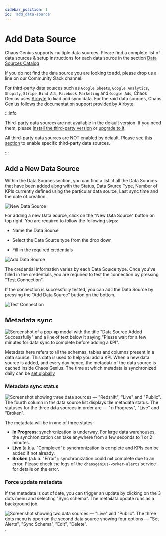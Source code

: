 ```yaml
---
sidebar_position: 1
id: 'add_data-source'
---
```


# Add Data Source

Chaos Genius supports multiple data sources. Please find a complete list of data sources & setup instructions for each data source in the section [Data Sources Catalog](/Data_Sources_Catalog/postgres.md)

If you do not find the data source you are looking to add, please drop us a line on our Community Slack channel. 

For third-party data sources such as `Google Sheets`, `Google Analytics`, `Shopify`, `Stripe`, `Bind Ads`, `Facebook Marketing` and `Google Ads`, Chaos Genius uses [Airbyte](https://docs.airbyte.io/) to load and sync data. For the said data sources, Chaos Genius follows the documentation support provided by Airbyte.

:::info

Third-party data sources are not available in the default version. If you need them, please [install the third-party version](/Quick_Start/install.md#third-party-installation) or [upgrade to it](/Operator_Guides/upgrading_cg.md#from-the-default-installation-to-third-party-installation).

All third-party data sources are NOT enabled by default. Please see [this section](/Operator_Guides/Configuration/config-params.md#enabling-third-party-data-sources) to enable specific third-party data sources.

:::

## Add a New Data Source
Within the Data Sources section, you can find a list of all the Data Sources that have been added along with the Status, Data Source Type, Number of KPIs currently defined using the particular data source, Last sync time and the date of creation.

![New Data Source](/img/connecting-to-data-sources/data_source_listing.png)

For adding a new Data Source, click on the "New Data Source" button on top right. You are required to follow the following steps:

-   Name the Data Source

-   Select the Data Source type from the drop down

-   Fill in the required credentials

![Add Data Source](/img/connecting-to-data-sources/add_data_source.png)

The credential information varies by each Data Source type. Once you've filled in the credentials, you are required to test the connection by pressing "Test Connection".


If the connection is successfully tested, you can add the Data Source by pressing the "Add Data Source" button on the bottom.

![Test Connection](/img/connecting-to-data-sources/test_connection.png)

## Metadata sync

![Screenshot of a pop-up modal with the title "Data Source Added Successfully" and a line of text below it saying "Please wait for a few minutes for data sync to complete before adding a KPI".](/img/connecting-to-data-sources/metadata-sync-popup.png)

Metadata here refers to all the schemas, tables and columns present in a data source. This data is used to help you add a KPI. When a new data source is added, and every day hence, the metadata of the data source is cached inside Chaos Genius. The time at which metadata is synchronized daily can be [set globally](/Operator_Guides/Configuration/config-params.md#general-parameters).

### Metadata sync status

![Screenshot showing three data sources — "Redshift", "Live" and "Public". The fourth column in the data source list displays the metadata status. The statuses for the three data sources in order are — "In Progress", "Live" and "Broken".](/img/connecting-to-data-sources/metadata-statuses.png)

The metadata will be in one of three states:
- **In Progress**: synchronization is underway. For large data warehouses, the synchronization can take anywhere from a few seconds to 1 or 2 minutes.
- **Live** (a.k.a. "Completed"): synchronization is complete and KPIs can be added if not already.
- **Broken** (a.k.a. "Error"): synchronization could not complete due to an error. Please check the logs of the `chaosgenius-worker-alerts` service for details on the error.

### Force update metadata

If the metadata is out of date, you can trigger an update by clicking on the 3 dots menu and selecting "Sync schema". The metadata update runs as a background job.

![Screenshot showing two data sources — "Live" and "Public". The three dots menu is open on the second data source showing four options — "Set Alerts", "Sync Schema", "Edit", "Delete".](/img/connecting-to-data-sources/metadata-sync-button.png).
